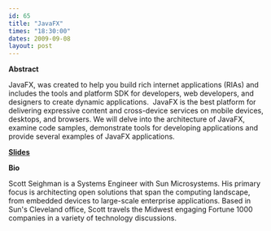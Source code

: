```yaml
---
id: 65
title: "JavaFX"
times: "18:30:00"
dates: 2009-09-08
layout: post
---
```

 **Abstract**

JavaFX, was created to help you build rich internet applications (RIAs) and includes the tools and platform SDK for developers, web developers, and designers to create dynamic applications.&nbsp; JavaFX is the best platform for delivering expressive content and cross-device services on mobile devices, desktops, and browsers. We will delve into the architecture of JavaFX, examine code samples, demonstrate tools for developing applications and provide several examples of JavaFX applications.

[**Slides**](downloads/JavaFX_COJUG.pdf)

**Bio**

Scott Seighman is a Systems Engineer with Sun Microsystems. His primary focus is architecting open solutions that span the computing landscape, from embedded devices to large-scale enterprise applications. Based in Sun's Cleveland office, Scott travels the Midwest engaging Fortune 1000 companies in a variety of technology discussions.

